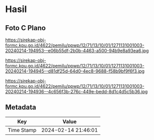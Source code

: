 # Hasil

## Foto C Plano

https://sirekap-obj-formc.kpu.go.id/4622/pemilu/ppwp/12/71/13/10/01/1271131001003-20240214-194953--e06b55df-2b0b-4463-a500-94b9e8a93ea6.jpg

https://sirekap-obj-formc.kpu.go.id/4622/pemilu/ppwp/12/71/13/10/01/1271131001003-20240214-194945--d81df25d-64d0-4ec8-9688-f58b9bf9f6f3.jpg

https://sirekap-obj-formc.kpu.go.id/4622/pemilu/ppwp/12/71/13/10/01/1271131001003-20240214-194936--4c656f3b-276c-449e-bedd-8d1c4d5c5b36.jpg


## Metadata

| Key        | Value               |
| ---------- | ------------------- |
| Time Stamp | 2024-02-14 21:46:01 |



